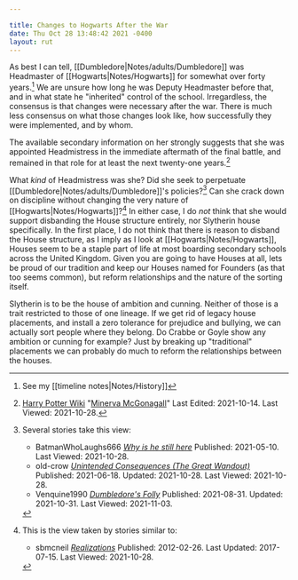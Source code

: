 ```yaml
---

title: Changes to Hogwarts After the War
date: Thu Oct 28 13:48:42 2021 -0400
layout: rut
---
```



As best I can tell, [[Dumbledore|Notes/adults/Dumbledore]] was Headmaster of
[[Hogwarts|Notes/Hogwarts]] for somewhat over forty years.[^211028-2]  We are
unsure how long he was Deputy Headmaster before that, and in what state he
"inherited" control of the school.  Irregardless, the consensus is that changes
were necessary after the war.  There is much less consensus on what those
changes look like, how successfully they were implemented, and by whom.

The available secondary information on her strongly suggests that she was
appointed Headmistress in the immediate aftermath of the final battle, and
remained in that role for at least the next twenty-one years.[^211028-3]  

What *kind* of Headmistress was she?  Did she seek to perpetuate
[[Dumbledore|Notes/adults/Dumbledore]]'s policies?[^211028-4]  Can she crack
down on discipline without changing the very nature of
[[Hogwarts|Notes/Hogwarts]]?[^211028-5]  In either case, I do *not* think that
she would support disbanding the House structure entirely, nor Slytherin house
specifically.  In the first place, I do not think that there is reason to
disband the House structure, as I imply as I look at
[[Hogwarts|Notes/Hogwarts]], Houses seem to be a staple part of life at most
boarding secondary schools across the United Kingdom.  Given you are going to
have Houses at all, lets be proud of our tradition and keep our Houses named for
Founders (as that too seems common), but reform relationships and the nature of
the sorting itself.  

Slytherin is to be the house of ambition and cunning.  Neither of those is a
trait restricted to those of one lineage.  If we get rid of legacy house
placements, and install a zero tolerance for prejudice and bullying, we can
actually sort people where they belong.  Do Crabbe or Goyle show any ambition or
cunning for example?  Just by breaking up "traditional" placements we can
probably do much to reform the relationships between the houses. 

[^211028-5]: This is the view taken by stories similar to:
    * sbmcneil
      _[Realizations](https://www.fanfiction.net/s/7875381)_
      Published: 2012-02-26. Last Updated: 2017-07-15. Last Viewed: 2021-10-28.

[^211028-4]: Several stories take this view:
    * BatmanWhoLaughs666
      _[Why is he still here](https://archiveofourown.org/works/31212272)_
      Published: 2021-05-10. Last Viewed: 2021-10-28.
    * old-crow
      _[Unintended Consequences \(The Great Wandout\)](https://www.fanfiction.net/s/13903544)_
      Published: 2021-06-18. Updated: 2021-10-28. Last Viewed: 2021-10-28.
    * Venquine1990
      _[Dumbledore's Folly](https://www.fanfiction.net/s/13948448)_
      Published: 2021-08-31. Updated: 2021-10-31. Last Viewed: 2021-11-03.

[^211028-2]: See my [[timeline notes|Notes/History]]

[^211028-3]: [Harry Potter Wiki](https://harrypotter.fandom.com/wiki)
    "[Minerva McGonagall](https://harrypotter.fandom.com/wiki/Minerva_McGonagall)"
    Last Edited: 2021-10-14. Last Viewed: 2021-10-28.

